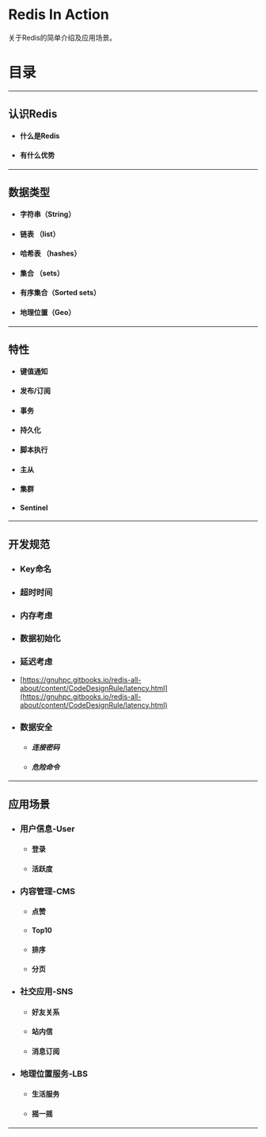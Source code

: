 # Redis In Action

关于Redis的简单介绍及应用场景。

# **目录**

---

## **认识Redis**

* #### 什么是Redis
* #### 有什么优势

---

## **数据类型**

* #### 字符串（String）
* #### 链表 （list）
* #### 哈希表 （hashes）
* #### 集合 （sets）
* #### 有序集合（Sorted sets）
* #### 地理位置（Geo）

---

## 特性

* #### 键值通知
* #### 发布/订阅
* #### 事务
* #### 持久化
* #### 脚本执行
* #### 主从
* #### 集群
* #### Sentinel

---

## 开发规范

* ### Key命名
* ### 超时时间
* ### 内存考虑
* ### 数据初始化
* ### 延迟考虑
* [https://gnuhpc.gitbooks.io/redis-all-about/content/CodeDesignRule/latency.html](https://gnuhpc.gitbooks.io/redis-all-about/content/CodeDesignRule/latency.html)
* ### 数据安全

  * #### _连接密码_
  * #### _危险命令_

---

## 应用场景

* ### 用户信息-User

  * #### 登录
  * #### 活跃度
* ### 内容管理-CMS

  * #### 点赞
  * #### Top10
  * #### 排序
  * #### 分页
* ### 社交应用-SNS

  * #### 好友关系
  * #### 站内信
  * #### 消息订阅
* ### 地理位置服务-LBS

  * #### 生活服务
  * #### 摇一摇

---



